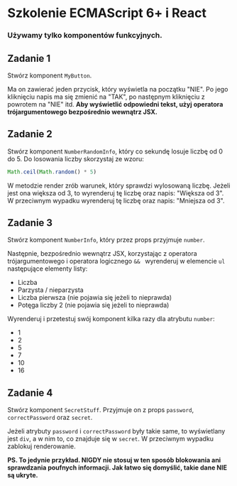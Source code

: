 # Szkolenie ECMAScript 6+ i React

### Używamy tylko komponentów funkcyjnych.


## Zadanie 1

Stwórz komponent `MyButton`.

Ma on zawierać jeden przycisk, który wyświetla na początku "NIE". Po jego kliknięciu napis ma się zmienić na "TAK", po następnym kliknięciu z powrotem na "NIE" itd. **Aby wyświetlić odpowiedni tekst, użyj operatora trójargumentowego bezpośrednio wewnątrz JSX.**



## Zadanie 2

Stwórz komponent `NumberRandomInfo`, który co sekundę losuje liczbę od 0 do 5. Do losowania liczby skorzystaj ze wzoru:

```js
Math.ceil(Math.random() * 5)
```

W metodzie render zrób warunek, który sprawdzi wylosowaną liczbę. Jeżeli jest ona większa od 3, to wyrenderuj tę liczbę oraz napis: "Większa od 3". W przeciwnym wypadku wyrenderuj tę liczbę oraz napis: "Mniejsza od 3".



## Zadanie 3

Stwórz komponent `NumberInfo`, który przez props przyjmuje `number`.

Następnie, bezpośrednio wewnątrz JSX, korzystając z operatora trójargumentowego i operatora logicznego `&& ` wyrenderuj w elemencie `ul` następujące elementy listy:

- Liczba
- Parzysta / nieparzysta
- Liczba pierwsza (nie pojawia się jeżeli to nieprawda)
- Potęga liczby 2 (nie pojawia się jeżeli to nieprawda)

Wyrenderuj i przetestuj swój komponent kilka razy dla atrybutu `number`:

- 1
- 2
- 5
- 7
- 10
- 16



## Zadanie 4

Stwórz komponent `SecretStuff`. Przyjmuje on z props `password`, `correctPassword` oraz `secret`.

Jeżeli atrybuty `password` i `correctPassword` były takie same, to wyświetlany jest `div`, a w nim to, co znajduje się w `secret`. W przeciwnym wypadku zablokuj renderowanie.

**PS. To jedynie przykład. NIGDY nie stosuj w ten sposób blokowania ani sprawdzania poufnych informacji. Jak łatwo się domyślić, takie dane NIE są ukryte.**